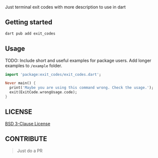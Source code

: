 Just terminal exit codes with more description to use in dart

## Getting started

```dart
dart pub add exit_codes
```

## Usage

TODO: Include short and useful examples for package users. Add longer examples
to `/example` folder. 

```dart
import 'package:exit_codes/exit_codes.dart';

Never main() {
  print('Maybe you are using this command wrong. Check the usage.');
  exit(ExitCode.wrongUsage.code);
}
```

## LICENSE

[BSD 3-Clause License](./LICENSE)

## CONTRIBUTE
> Just do a PR
